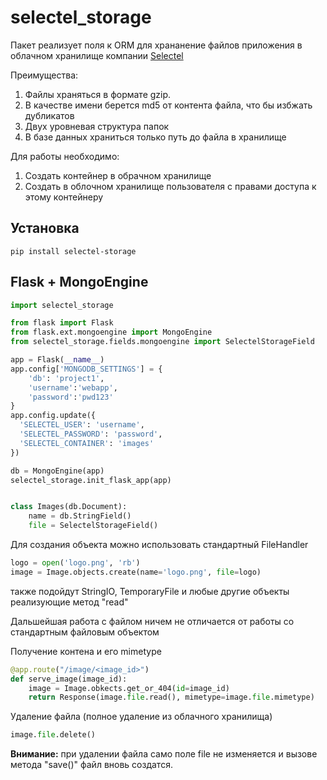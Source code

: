 # selectel_storage

Пакет реализует поля к ORM для хрананение файлов приложения в облачном хранилище компании [Selectel](https://selectel.ru/)

Преимущества:
  1. Файлы храняться в формате gzip. 
  2. В качестве имени берется md5 от контента файла, что бы избжать дубликатов
  3. Двух уровневая структура папок
  4. В базе данных храниться только путь до файла в хранилище

Для работы необходимо:
  1. Создать контейнер в обрачном хранилище
  2. Создать в облочном хранилище пользователя с правами доступа к этому контейнеру
  
## Установка
```
pip install selectel-storage
```

## Flask + MongoEngine
```python
import selectel_storage

from flask import Flask
from flask.ext.mongoengine import MongoEngine
from selectel_storage.fields.mongoengine import SelectelStorageField

app = Flask(__name__)
app.config['MONGODB_SETTINGS'] = {
    'db': 'project1',
    'username':'webapp',
    'password':'pwd123'
}
app.config.update({
  'SELECTEL_USER': 'username',
  'SELECTEL_PASSWORD': 'password',
  'SELECTEL_CONTAINER': 'images'
})

db = MongoEngine(app)
selectel_storage.init_flask_app(app)


class Images(db.Document):
    name = db.StringField()
    file = SelectelStorageField()

```

Для создания объекта можно использовать стандартный FileHandler

```python
logo = open('logo.png', 'rb')
image = Image.objects.create(name='logo.png', file=logo)
```
также подойдут StringIO, TemporaryFile и любые другие объекты реализующие метод "read"

Дальшейшая работа с файлом ничем не отличается от работы со стандартным файловым объектом

Получение контена и его mimetype
```python
@app.route("/image/<image_id>")
def serve_image(image_id):
    image = Image.obkects.get_or_404(id=image_id)
    return Response(image.file.read(), mimetype=image.file.mimetype)
```

Удаление файла (полное удаление из облачного хранилища)
```python
image.file.delete()
```
**Внимание:** при удалении файла само поле file не изменяется и вызове метода "save()" файл вновь создатся.

